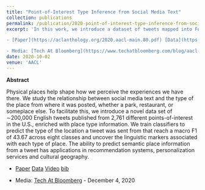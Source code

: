 ```yaml
---
title: "Point-of-Interest Type Inference from Social Media Text"
collection: publications
permalink: /publication/2020-point-of-interest-type-inference-from-social-media-text
excerpt: 'In this work, we introduce a dataset of tweets mapped into Foursquare POIs (locations), evaluate several text classifier models & provide temporal analysis.

- [Paper](https://aclanthology.org/2020.aacl-main.80.pdf) [Data](https://archive.org/details/poi-data) [Video](https://youtu.be/lgZxI0GMVQI) [bib](https://aclanthology.org/2020.aacl-main.80.bib)

- Media: [Tech At Bloomberg](https://www.techatbloomberg.com/blog/aacl-2020-bloombergs-ai-group-cto-office-engineers-and-researchers-publish-2-papers/) - December 4, 2020'
date: 2020-10-02
venue: 'AACL'
---
```


**Abstract**

Physical places help shape how we perceive the experiences we have there. We study the relationship between social media text and the type of the place from where it was posted, whether a park, restaurant, or someplace else. To facilitate this, we introduce a novel data set of ∼200,000 English tweets published from 2,761 different points-of-interest in the U.S., enriched with place type information. We train classifiers to predict the type of the location a tweet was sent from that reach a macro F1 of 43.67 across eight classes and uncover the linguistic markers associated with each type of place. The ability to predict semantic place information from a tweet has applications in recommendation systems, personalization services and cultural geography.


- [Paper](https://aclanthology.org/2020.aacl-main.80.pdf) [Data](https://archive.org/details/poi-data) [Video](https://youtu.be/lgZxI0GMVQI) [bib](https://aclanthology.org/2020.aacl-main.80.bib)

- Media: [Tech At Bloomberg](https://www.techatbloomberg.com/blog/aacl-2020-bloombergs-ai-group-cto-office-engineers-and-researchers-publish-2-papers/) - December 4, 2020
